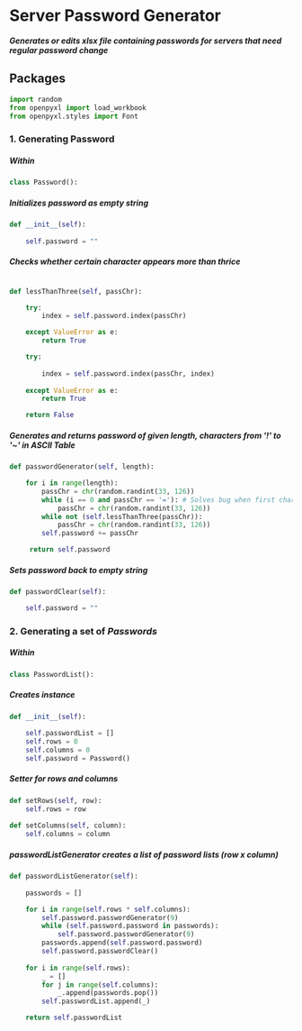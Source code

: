 # Server Password Generator

**_Generates or edits xlsx file containing passwords for servers that need regular password change_**

## Packages

```python
import random
from openpyxl import load_workbook
from openpyxl.styles import Font
```


### 1. Generating Password

##### Within

```python
class Password():
```

##### Initializes password as empty string

```python
def __init__(self):
    
    self.password = ""
```

##### Checks whether certain character appears more than thrice

```python

def lessThanThree(self, passChr):

    try:
        index = self.password.index(passChr)

    except ValueError as e:
        return True

    try:
          
        index = self.password.index(passChr, index)
      
    except ValueError as e:
        return True

    return False
```

##### Generates and returns password of given _length_, characters from ***'!'*** to ***'~'*** in ASCII Table

```python
def passwordGenerator(self, length):

    for i in range(length):
        passChr = chr(random.randint(33, 126))
        while (i == 0 and passChr == '='): # Solves bug when first character is '='
            passChr = chr(random.randint(33, 126))
        while not (self.lessThanThree(passChr)):
            passChr = chr(random.randint(33, 126))
        self.password += passChr

     return self.password

```

##### Sets password back to empty string

```python
def passwordClear(self):

    self.password = ""
```

### 2. Generating a set of _Passwords_


##### Within

```python
class PasswordList():
```
##### Creates instance

```python
def __init__(self):
        
    self.passwordList = []
    self.rows = 0        
    self.columns = 0
    self.password = Password()

```


##### Setter for _rows_ and _columns_

```python
def setRows(self, row):
    self.rows = row
    
def setColumns(self, column):
    self.columns = column
```

##### passwordListGenerator creates a list of password lists (row x column)
```python
def passwordListGenerator(self):
        
    passwords = []

    for i in range(self.rows * self.columns):
        self.password.passwordGenerator(9)
        while (self.password.password in passwords):
            self.password.passwordGenerator(9)
        passwords.append(self.password.password)
        self.password.passwordClear()
        
    for i in range(self.rows):
        _ = []
        for j in range(self.columns):
            _.append(passwords.pop())
        self.passwordList.append(_)

    return self.passwordList
```
